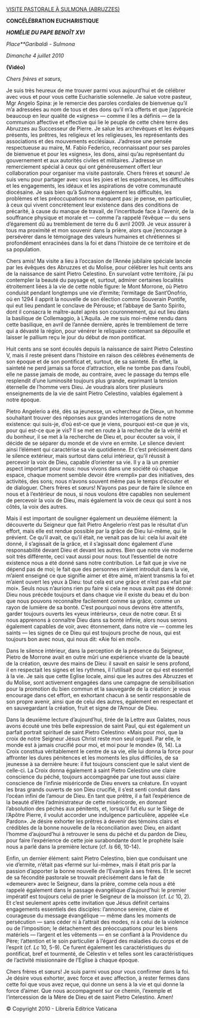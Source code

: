 [VISITE PASTORALE À SULMONA (ABRUZZES)](/content/benedict-xvi/fr/travels/2010/index_sulmona.html)

**CONCÉLÉBRATION EUCHARISTIQUE**

***HOMÉLIE DU PAPE BENOÎT XVI***

*Place**Garibaldi - Sulmona*

*Dimanche 4 juillet 2010*

**(Vidéo)**

*Chers frères et sœurs,*

Je suis très heureux de me trouver parmi vous aujourd’hui et de célébrer avec vous et pour vous cette Eucharistie solennelle. Je salue votre pasteur, Mgr Angelo Spina: je le remercie des paroles cordiales de bienvenue qu’il m’a adressées au nom de tous et des dons qu’il m’a offerts et que j’apprécie beaucoup en leur qualité de «signes» — comme il les a définis — de la communion affective et effective qui lie le peuple de cette chère terre des Abruzzes au Successeur de Pierre. Je salue les archevêques et les évêques présents, les prêtres, les religieux et les religieuses, les représentants des associations et des mouvements ecclésiaux. J’adresse une pensée respectueuse au maire, M. Fabio Federico, reconnaissant pour ses paroles de bienvenue et pour les «signes», les dons, ainsi qu’au représentant du gouvernement et aux autorités civiles et militaires. J’adresse un remerciement spécial à ceux qui ont généreusement offert leur collaboration pour organiser ma visite pastorale. Chers frères et sœurs! Je suis venu pour partager avec vous les joies et les espérances, les difficultés et les engagements, les idéaux et les aspirations de votre communauté diocésaine. Je sais bien qu’à Sulmona également les difficultés, les problèmes et les préoccupations ne manquent pas: je pense, en particulier, à ceux qui vivent concrètement leur existence dans des conditions de précarité, à cause du manque de travail, de l’incertitude face à l’avenir, de la souffrance physique et morale et — comme l’a rappelé l’évêque — du sens d’égarement dû au tremblement de terre du 6 avril 2009. Je veux assurer à tous ma proximité et mon souvenir dans la prière, alors que j’encourage à persévérer dans le témoignage des valeurs humaines et chrétiennes si profondément enracinées dans la foi et dans l’histoire de ce territoire et de sa population.

Chers amis! Ma visite a lieu à l’occasion de l’Année jubilaire spéciale lancée par les évêques des Abruzzes et du Molise, pour célébrer les huit cents ans de la naissance de saint Pietro Celestino. En survolant votre territoire, j’ai pu contempler la beauté du paysage et, surtout, admirer certaines localités étroitement liées à la vie de cette noble figure: le Mont Morrone, où Pietro conduisit pendant longtemps une vie d’ermite; l’ermitage de Sant’Onofrio, où en 1294 il apprit la nouvelle de son élection comme Souverain Pontife, qui eut lieu pendant le conclave de Pérouse; et l’abbaye de Santo Spirito, dont il consacra le maître-autel après son couronnement, qui eut lieu dans la basilique de Collemaggio, à L’Aquila. Je me suis moi-même rendu dans cette basilique, en avril de l’année dernière, après le tremblement de terre qui a dévasté la région, pour vénérer le reliquaire contenant sa dépouille et laisser le pallium reçu le jour du début de mon pontificat.

Huit cents ans se sont écoulés depuis la naissance de saint Pietro Celestino V, mais il reste présent dans l’histoire en raison des célèbres événements de son époque et de son pontificat et, surtout, de sa sainteté. En effet, la sainteté ne perd jamais sa force d’attraction, elle ne tombe pas dans l’oubli, elle ne passe jamais de mode, au contraire, avec le passage du temps elle resplendit d’une luminosité toujours plus grande, exprimant la tension éternelle de l’homme vers Dieu. Je voudrais alors tirer plusieurs enseignements de la vie de saint Pietro Celestino, valables également à notre époque.

Pietro Angelerio a été, dès sa jeunesse, un «chercheur de Dieu», un homme souhaitant trouver des réponses aux grandes interrogations de notre existence: qui suis-je, d’où est-ce que je viens, pourquoi est-ce que je vis, pour qui est-ce que je vis? Il se met en route à la recherche de la vérité et du bonheur, il se met à la recherche de Dieu et, pour écouter sa voix, il décide de se séparer du monde et de vivre en ermite. Le silence devient ainsi l’élément qui caractérise sa vie quotidienne. Et c’est précisément dans le silence extérieur, mais surtout dans celui intérieur, qu’il réussit à percevoir la voix de Dieu, capable d’orienter sa vie. Il y a là un premier aspect important pour nous: nous vivons dans une société où chaque espace, chaque moment semble devoir être «rempli» par des initiatives, des activités, des sons; nous n’avons souvent même pas le temps d’écouter et de dialoguer. Chers frères et sœurs! N’ayons pas peur de faire le silence en nous et à l’extérieur de nous, si nous voulons être capables non seulement de percevoir la voix de Dieu, mais également la voix de ceux qui sont à nos côtés, la voix des autres.

Mais il est important de souligner également un deuxième élément: la découverte du Seigneur que fait Pietro Angelerio n’est pas le résultat d’un effort, mais elle est rendue possible par la grâce de Dieu lui-même, qui le prévient. Ce qu’il avait, ce qu’il était, ne venait pas de lui: cela lui avait été donné, il s’agissait de la grâce, et il s’agissait donc également d’une responsabilité devant Dieu et devant les autres. Bien que notre vie moderne soit très différente, ceci vaut aussi pour nous: tout l’essentiel de notre existence nous a été donné sans notre contribution. Le fait que je vive ne dépend pas de moi; le fait que des personnes m’aient introduit dans la vie, m’aient enseigné ce que signifie aimer et être aimé, m’aient transmis la foi et m’aient ouvert les yeux à Dieu: tout cela est une grâce et n’est pas «fait par moi». Seuls nous n’aurions rien pu faire si cela ne nous avait pas été donné: Dieu nous précède toujours et dans chaque vie il existe du beau et du bon que nous pouvons reconnaître facilement comme sa grâce, comme un rayon de lumière de sa bonté. C’est pourquoi nous devons être attentifs, garder toujours ouverts les «yeux intérieurs», ceux de notre cœur. Et si nous apprenons à connaître Dieu dans sa bonté infinie, alors nous serons également capables de voir, avec étonnement, dans notre vie — comme les saints — les signes de ce Dieu qui est toujours proche de nous, qui est toujours bon avec nous, qui nous dit: «Aie foi en moi!».

Dans le silence intérieur, dans la perception de la présence du Seigneur, Pietro de Morrone avait en outre mûri une expérience vivante de la beauté de la création, œuvre des mains de Dieu: il savait en saisir le sens profond, il en respectait les signes et les rythmes, il l’utilisait pour ce qui est essentiel à la vie. Je sais que cette Eglise locale, ainsi que les autres des Abruzzes et du Molise, sont activement engagées dans une campagne de sensibilisation pour la promotion du bien commun et la sauvegarde de la création: je vous encourage dans cet effort, en exhortant chacun à se sentir responsable de son propre avenir, ainsi que de celui des autres, également en respectant et en sauvegardant la création, fruit et signe de l’Amour de Dieu.

Dans la deuxième lecture d’aujourd’hui, tirée de la Lettre aux Galates, nous avons écouté une très belle expression de saint Paul, qui est également un parfait portrait spirituel de saint Pietro Celestino: «Mais pour moi, que la croix de notre Seigneur Jésus Christ reste mon seul orgueil. Par elle, le monde est à jamais crucifié pour moi, et moi pour le monde» (6, 14). La Croix constitua véritablement le centre de sa vie, elle lui donna la force pour affronter les dures pénitences et les moments les plus difficiles, de sa jeunesse à sa dernière heure: il fut toujours conscient que le salut vient de celle-ci. La Croix donna également à saint Pietro Celestino une claire conscience du péché, toujours accompagnée par une tout aussi claire conscience de l’infinie miséricorde de Dieu envers sa créature. En voyant les bras grands ouverts de son Dieu crucifié, il s’est senti conduit dans l’océan infini de l’amour de Dieu. En tant que prêtre, il a fait l’expérience de la beauté d’être l’administrateur de cette miséricorde, en donnant l’absolution des péchés aux pénitents, et, lorsqu’il fut élu sur le Siège de l’Apôtre Pierre, il voulut accorder une indulgence particulière, appelée «Le Pardon». Je désire exhorter les prêtres à devenir des témoins clairs et crédibles de la bonne nouvelle de la réconciliation avec Dieu, en aidant l’homme d’aujourd’hui à retrouver le sens du péché et du pardon de Dieu, pour faire l’expérience de cette joie surabondante dont le prophète Isaïe nous a parlé dans la première lecture (cf. *Is* 66, 10-14).

Enfin, un dernier élément: saint Pietro Celestino, bien que conduisant une vie d’ermite, n’était pas «fermé sur lui-même», mais il était pris par la passion d’apporter la bonne nouvelle de l’Evangile à ses frères. Et le secret de sa fécondité pastorale se trouvait précisément dans le fait de «demeurer» avec le Seigneur, dans la prière, comme cela nous a été rappelé également dans le passage évangélique d’aujourd’hui: le premier impératif est toujours celui de prier le Seigneur de la moisson (cf. *Lc* 10, 2). Et c’est seulement après cette invitation que Jésus définit certains engagements essentiels des disciples: l’annonce sereine, claire et courageuse du message évangélique — même dans les moments de persécution — sans céder ni à l’attrait des modes, ni à celui de la violence ou de l’imposition; le détachement des préoccupations pour les biens matériels — l’argent et les vêtements — en se confiant à la Providence du Père; l’attention et le soin particulier à l’égard des maladies du corps et de l’esprit (cf. *Lc* 10, 5-9). Ce furent également les caractéristiques du pontificat, bref et tourmenté, de Célestin v et telles sont les caractéristiques de l’activité missionnaire de l’Eglise à chaque époque.

Chers frères et sœurs! Je suis parmi vous pour vous confirmer dans la foi. Je désire vous exhorter, avec force et avec affection, à rester fermes dans cette foi que vous avez reçue, qui donne un sens à la vie et qui donne la force d’aimer. Que nous accompagnent sur ce chemin, l’exemple et l’intercession de la Mère de Dieu et de saint Pietro Celestino. Amen!

© Copyright 2010 - Libreria Editrice Vaticana